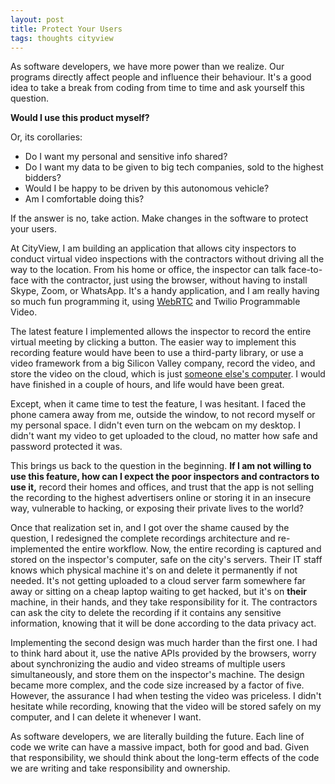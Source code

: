 ```yaml
---
layout: post
title: Protect Your Users
tags: thoughts cityview
---
```


As software developers, we have more power than we realize. Our programs directly affect people and influence their behaviour. It's a good idea to take a break from coding from time to time and ask yourself this question.

**Would I use this product myself?**

Or, its corollaries:

- Do I want my personal and sensitive info shared? 
- Do I want my data to be given to big tech companies, sold to the highest bidders? 
- Would I be happy to be driven by this autonomous vehicle? 
- Am I comfortable doing this? 

If the answer is no, take action. Make changes in the software to protect your users.

At CityView, I am building an application that allows city inspectors to conduct virtual video inspections with the contractors without driving all the way to the location. From his home or office, the inspector can talk face-to-face with the contractor, just using the browser, without having to install Skype, Zoom, or WhatsApp. It's a handy application, and I am really having so much fun programming it, using [WebRTC](https://www.w3.org/TR/webrtc/) and Twilio Programmable Video.

The latest feature I implemented allows the inspector to record the entire virtual meeting by clicking a button. The easier way to implement this recording feature would have been to use a third-party library, or use a video framework from a big Silicon Valley company, record the video, and store the video on the cloud, which is just [someone else's computer](https://blog.codinghorror.com/the-cloud-is-just-someone-elses-computer/). I would have finished in a couple of hours, and life would have been great.

Except, when it came time to test the feature, I was hesitant. I faced the phone camera away from me, outside the window, to not record myself or my personal space. I didn't even turn on the webcam on my desktop. I didn't want my video to get uploaded to the cloud, no matter how safe and password protected it was.

This brings us back to the question in the beginning. **If I am not willing to use this feature, how can I expect the poor inspectors and contractors to use it,** record their homes and offices, and trust that the app is not selling the recording to the highest advertisers online or storing it in an insecure way, vulnerable to hacking, or exposing their private lives to the world?

Once that realization set in, and I got over the shame caused by the question, I redesigned the complete recordings architecture and re-implemented the entire workflow. Now, the entire recording is captured and stored on the inspector's computer, safe on the city's servers. Their IT staff knows which physical machine it's on and delete it permanently if not needed. It's not getting uploaded to a cloud server farm somewhere far away or sitting on a cheap laptop waiting to get hacked, but it's on **their** machine, in their hands, and they take responsibility for it. The contractors can ask the city to delete the recording if it contains any sensitive information, knowing that it will be done according to the data privacy act.

Implementing the second design was much harder than the first one. I had to think hard about it, use the native APIs provided by the browsers, worry about synchronizing the audio and video streams of multiple users simultaneously, and store them on the inspector's machine. The design became more complex, and the code size increased by a factor of five. However, the assurance I had when testing the video was priceless. I didn't hesitate while recording, knowing that the video will be stored safely on my computer, and I can delete it whenever I want.

As software developers, we are literally building the future. Each line of code we write can have a massive impact, both for good and bad. Given that responsibility, we should think about the long-term effects of the code we are writing and take responsibility and ownership.